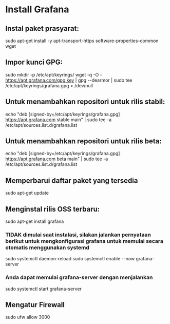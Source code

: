 # Install Grafana

## Instal paket prasyarat:

sudo apt-get install -y apt-transport-https software-properties-common wget

## Impor kunci GPG:

sudo mkdir -p /etc/apt/keyrings/
wget -q -O - https://apt.grafana.com/gpg.key | gpg --dearmor | sudo tee /etc/apt/keyrings/grafana.gpg > /dev/null

## Untuk menambahkan repositori untuk rilis stabil:

echo "deb [signed-by=/etc/apt/keyrings/grafana.gpg] https://apt.grafana.com stable main" | sudo tee -a /etc/apt/sources.list.d/grafana.list

## Untuk menambahkan repositori untuk rilis beta:

echo "deb [signed-by=/etc/apt/keyrings/grafana.gpg] https://apt.grafana.com beta main" | sudo tee -a /etc/apt/sources.list.d/grafana.list

## Memperbarui daftar paket yang tersedia

sudo apt-get update

## Menginstal rilis OSS terbaru:

sudo apt-get install grafana

### TIDAK dimulai saat instalasi, silakan jalankan pernyataan berikut untuk mengkonfigurasi grafana untuk memulai secara otomatis menggunakan systemd

sudo systemctl daemon-reload
sudo systemctl enable --now grafana-server

### Anda dapat memulai grafana-server dengan menjalankan

sudo systemctl start grafana-server

## Mengatur Firewall

sudo ufw allow 3000
